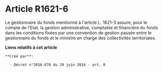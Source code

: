 # Article R1621-6

Le gestionnaire du fonds mentionné à l'article L. 1621-3 assure, pour le compte de l'Etat, la gestion administrative,
comptable et financière du fonds dans les conditions fixées par une convention de gestion passée entre le gestionnaire du
fonds et le ministre en charge des collectivités territoriales.

**Liens relatifs à cet article**

	**Créé par**:

	  - Décret n°2016-870 du 29 juin 2016 - art. 8
